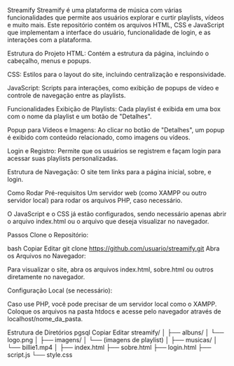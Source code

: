 Streamify
Streamify é uma plataforma de música com várias funcionalidades que permite aos usuários explorar e curtir playlists, vídeos e muito mais. Este repositório contém os arquivos HTML, CSS e JavaScript que implementam a interface do usuário, funcionalidade de login, e as interações com a plataforma.

Estrutura do Projeto
HTML: Contém a estrutura da página, incluindo o cabeçalho, menus e popups.

CSS: Estilos para o layout do site, incluindo centralização e responsividade.

JavaScript: Scripts para interações, como exibição de popups de vídeo e controle de navegação entre as playlists.

Funcionalidades
Exibição de Playlists: Cada playlist é exibida em uma box com o nome da playlist e um botão de "Detalhes".

Popup para Vídeos e Imagens: Ao clicar no botão de "Detalhes", um popup é exibido com conteúdo relacionado, como imagens ou vídeos.

Login e Registro: Permite que os usuários se registrem e façam login para acessar suas playlists personalizadas.

Estrutura de Navegação: O site tem links para a página inicial, sobre, e login.

Como Rodar
Pré-requisitos
Um servidor web (como XAMPP ou outro servidor local) para rodar os arquivos PHP, caso necessário.

O JavaScript e o CSS já estão configurados, sendo necessário apenas abrir o arquivo index.html ou o arquivo que deseja visualizar no navegador.

Passos
Clone o Repositório:

bash
Copiar
Editar
git clone https://github.com/usuario/streamify.git
Abra os Arquivos no Navegador:

Para visualizar o site, abra os arquivos index.html, sobre.html ou outros diretamente no navegador.

Configuração Local (se necessário):

Caso use PHP, você pode precisar de um servidor local como o XAMPP. Coloque os arquivos na pasta htdocs e acesse pelo navegador através de localhost/nome_da_pasta.

Estrutura de Diretórios
pgsql
Copiar
Editar
streamify/
│
├── albuns/
│   └── logo.png
│
├── imagens/
│   └── (imagens de playlist)
│
├── musicas/
│   └── billie1.mp4
│
├── index.html
├── sobre.html
├── login.html
├── script.js
└── style.css
